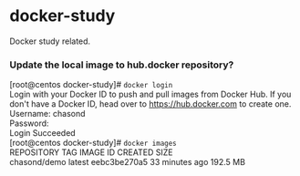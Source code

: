 # docker-study
Docker study related.

### Update the local image to hub.docker repository?
[root@centos docker-study]\# `docker login`<br>
Login with your Docker ID to push and pull images from Docker Hub. If you don't have a Docker ID, head over to https://hub.docker.com to create one.<br>
Username: chasond<br>
Password: <br>
Login Succeeded<br>
[root@centos docker-study]\# `docker images`<br>
REPOSITORY                TAG                 IMAGE ID            CREATED             SIZE<br>
chasond/demo              latest              eebc3be270a5        33 minutes ago      192.5 MB<br>
